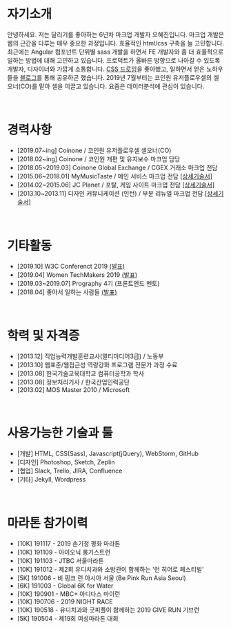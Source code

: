 # 자기소개
안녕하세요. 저는 달리기를 좋아하는 6년차 마크업 개발자 오혜진입니다. 마크업 개발은 웹의 근간을 다루는 매우 중요한 과정입니다. 효율적인 html/css 구축을 늘 고민합니다. 최근에는 Angular 컴포넌트 단위별 sass 개발을 하면서 FE 개발자와 좀 더 효율적으로 일하는 방법에 대해 고민하고 있습니다. 프로덕트가 올바른 방향으로 나아갈 수 있도록 개발자, 디자이너와 가깝게 소통합니다. [CSS 드로잉](https://codepen.io/collection/AVKvZM/)을 좋아했고, 일하면서 얻은 노하우들을 [블로그](http://zinee-world.tistory.com)를 통해 공유하곤 했습니다. 2019년 7월부터는 코인원 유저플로우셀의 셀오너(CO)를 맡아 셀을 이끌고 있습니다. 요즘은 데이터분석에 관심이 있습니다.

<br>

# 경력사항
* [2019.07~ing] Coinone / 코인원 유저플로우셀 셀오너(CO)
* [2018.02~ing] Coinone / 코인원 개편 및 유지보수 마크업 담당
* [2018.05~2019.03] Coinone Global Exchange / CGEX 거래소 마크업 전담
* [2015.06~2018.01] MyMusicTaste / 메인 서비스 마크업 전담 [[상세기술서]](https://github.com/zineeworld/resume/blob/master/after201506.md#201506ing)
* [2014.02~2015.06] JC Planet / 포탈, 게임 사이트 마크업 전담 [[상세기술서]](https://github.com/zineeworld/resume/blob/master/before201506.md#201402201506)
* [2013.10~2013.11] 디자인 커뮤니케이션 (인턴) / 부분 리뉴얼 마크업 전담 [[상세기술서]](https://github.com/zineeworld/resume/blob/master/before201506.md#201310201311)

<br>

# 기타활동
* [2019.10] W3C Conferenct 2019 [(발표)](http://www.kipfa.or.kr/Seminar/SeminarReView.aspx?eduSeqNo=1258)
* [2019.04] Women TechMakers 2019 [(발표)](https://wtm-seoul-2019.firebaseapp.com/)
* [2019.03~2019.07] Prography 4기 (프론트엔드 멘토)
* [2018.04] 좋아서 일하는 사람들 [(발표)](https://brunch.co.kr/@startupalliance/11)

<br>

# 학력 및 자격증
* [2013.12] 직업능력개발훈련교사(멀티미디어3급) / 노동부
* [2013.10] 웹표준/웹접근성 역량강화 프로그램 전문가 과정 수료
* [2013.08] 한국기술교육대학교 컴퓨터공학과 학사
* [2013.08] 정보처리기사 / 한국산업인력공단
* [2013.02] MOS Master 2010 / Microsoft
   
<br>
   
# 사용가능한 기술과 툴
* [개발] HTML, CSS(Sass), Javascript(jQuery), WebStorm, GitHub
* [디자인] Photoshop, Sketch, Zeplin
* [협업] Slack, Trello, JIRA, Confluence
* [기타] Jekyll, Wordpress

<br>

# 마라톤 참가이력
* [10K] 191117 - 2019 손기정 평화 마라톤 
* [10K] 191109 - 아이오닉 롱기스트런 
* [10K] 191103 - JTBC 서울마라톤 
* [10K] 191012 - 제2회 유디치과와 소방관이 함께하는 '런 히어로 페스티벌' 
* [5K] 191006 - 비 핑크 런 아시아 서울 (Be Pink Run Asia Seoul) 
* [6K] 191003 - Global 6K for Water 
* [10K] 190901 - MBC+ 아디다스 마이런 
* [10K] 190706 - 2019 NIGHT RACE
* [10K] 190518 - 유디치과와 굿피플이 함께하는 2019 GIVE RUN 기브런 
* [5K] 190504 - 제19회 여성마라톤 대회
